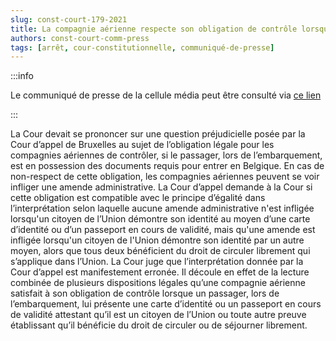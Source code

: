```yaml
---   
slug: const-court-179-2021
title: La compagnie aérienne respecte son obligation de contrôle lorsqu’un passager démontre, lors de l’embarquement, qu’il est un citoyen de l’Union au moyen d’une carte d’identité ou d’un passeport valable ou de toute autre preuve
authors: const-court-comm-press
tags: [arrêt, cour-constitutionnelle, communiqué-de-presse]
---
```


:::info

Le communiqué de presse de la cellule média peut être consulté via [ce lien](https://www.const-court.be/public/f/2021/2021-179f-info.pdf) 

:::

La Cour devait se prononcer sur une question préjudicielle posée par la Cour d’appel de Bruxelles au sujet de l’obligation légale pour les compagnies aériennes de contrôler, si le passager, lors de l’embarquement, est en possession des documents requis pour entrer en Belgique. En cas de non-respect de cette obligation, les compagnies aériennes peuvent se voir infliger une amende administrative. La Cour d’appel demande à la Cour si cette obligation est compatible avec le principe d’égalité dans l’interprétation selon laquelle aucune amende administrative n'est infligée lorsqu'un citoyen de l’Union démontre son identité au moyen d’une carte d’identité ou d’un passeport en cours de validité, mais qu'une amende est infligée lorsqu'un citoyen de l'Union démontre son identité par un autre moyen, alors que tous deux bénéficient du droit de circuler librement qui s’applique dans l’Union.La Cour juge que l’interprétation donnée par la Cour d’appel est manifestement erronée. Il découle en effet de la lecture combinée de plusieurs dispositions légales qu’une compagnie aérienne satisfait à son obligation de contrôle lorsque un passager, lors de l’embarquement, lui présente une carte d’identité ou un passeport en cours de validité attestant qu’il est un citoyen de l’Union ou toute autre preuve établissant qu’il bénéficie du droit de circuler ou de séjourner librement.
